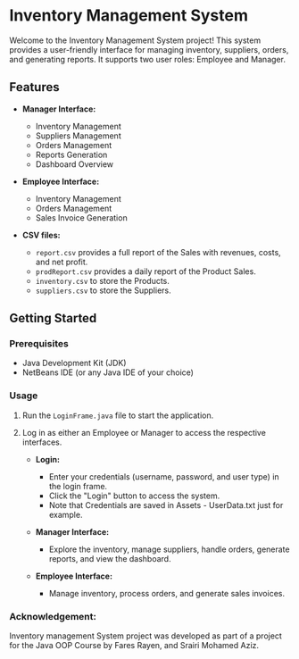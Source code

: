 # Inventory Management System

Welcome to the Inventory Management System project! This system provides a user-friendly interface for managing inventory, suppliers, orders, and generating reports. It supports two user roles: Employee and Manager.

## Features

- **Manager Interface:**
  - Inventory Management
  - Suppliers Management
  - Orders Management
  - Reports Generation
  - Dashboard Overview

- **Employee Interface:**
  - Inventory Management
  - Orders Management
  - Sales Invoice Generation
 
- **CSV files:**
  - `report.csv` provides a full report of the Sales with revenues, costs, and net profit.
  - `prodReport.csv` provides a daily report of the Product Sales.
  - `inventory.csv` to store the Products.
  - `suppliers.csv` to store the Suppliers.

## Getting Started

### Prerequisites

- Java Development Kit (JDK)
- NetBeans IDE (or any Java IDE of your choice)

### Usage

1. Run the `LoginFrame.java` file to start the application.

2. Log in as either an Employee or Manager to access the respective interfaces.
   - **Login:**
     - Enter your credentials (username, password, and user type) in the login frame.
     - Click the "Login" button to access the system.
     - Note that Credentials are saved in Assets - UserData.txt just for example.

   - **Manager Interface:**
     - Explore the inventory, manage suppliers, handle orders, generate reports, and view the dashboard.

   - **Employee Interface:**
     - Manage inventory, process orders, and generate sales invoices.

### Acknowledgement:
Inventory management System project was developed as part of a project for the Java OOP Course by Fares Rayen, and Srairi Mohamed Aziz.

